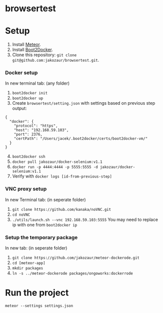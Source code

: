 browsertest
===========


Setup
=====

1. Install [Meteor](https://www.meteor.com/install).
2. Install [Boot2Docker](https://github.com/boot2docker/osx-installer/releases).
3. Clone this repository: `git clone git@github.com:jakozaur/browsertest.git`.

### Docker setup
In new terminal tab: (any folder)

1. `boot2docker init`
2. `boot2docker up`
3. Create `browsertest/setting.json` with settings based on previous step output:
```
{
  "docker": {
    "protocol": "https",
    "host": "192.168.59.103",
    "port": 2376,
    "certPath": "/Users/jacek/.boot2docker/certs/boot2docker-vm/"
  }
}

```
4. `boot2docker ssh`
5. `docker pull jakozaur/docker-selenium:v1.1`
6. `docker run -p 4444:4444 -p 5555:5555 -d jakozaur/docker-selenium:v1.1`
7. Verify with `docker logs [id-from-previous-step]`


### VNC proxy setup
In new Terminal tab: (in seperate folder)

1. `git clone https://github.com/kanaka/noVNC.git`
2. `cd noVNC`
3. `./utils/launch.sh --vnc 192.168.59.103:5555`
  You may need to replace ip with one from `boot2docker ip`

### Setup the temporary package
In new tab: (in seperate folder)

1. `git clone https://github.com/jakozaur/meteor-dockerode.git`
2. `cd [meteor-app]`
3. `mkdir packages`
4. `ln -s ../meteor-dockerode packages/ongoworks:dockerrode`

Run the project
===============
`meteor --settings settings.json`
